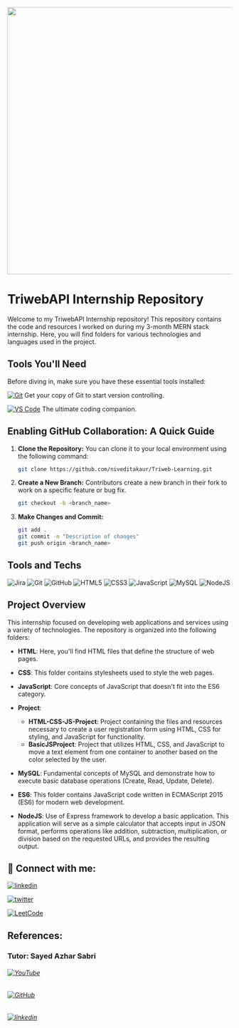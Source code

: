 ﻿<p align="center">
<img src="https://github.com/niveditakaur/Triweb-Learning/assets/120108968/46107ea0-7288-4485-a4d5-b0dae147fe89" width='600'>
</p>

# TriwebAPI Internship Repository

Welcome to my TriwebAPI Internship repository! This repository contains the code and resources I worked on during my 3-month MERN stack internship. Here, you will find folders for various technologies and languages used in the project.

## Tools You'll Need

Before diving in, make sure you have these essential tools installed:

[![Git](https://img.shields.io/badge/git-%23F05033.svg?style=for-the-badge&logo=git&logoColor=white)](https://git-scm.com/downloads) Get your copy of Git to start version controlling. 

 [![VS Code](https://img.shields.io/badge/VS_Code-%23007ACC.svg?style=for-the-badge&logo=visual-studio-code&logoColor=white)](https://code.visualstudio.com/) The ultimate coding companion.

## Enabling GitHub Collaboration: A Quick Guide

1. **Clone the Repository:** You can clone it to your local environment using the following command:
   ```bash
   git clone https://github.com/niveditakaur/Triweb-Learning.git

2. **Create a New Branch:** Contributors create a new branch in their fork to work on a specific feature or bug fix. 
   ```bash
   git checkout -b <branch_name>

3. **Make Changes and Commit:**
   ```bash
   git add .
   git commit -m "Description of changes"
   git push origin <branch_name>

## Tools and Techs

![Jira](https://img.shields.io/badge/jira-%230A0FFF.svg?style=for-the-badge&logo=jira&logoColor=white) 
![Git](https://img.shields.io/badge/git-%23F05033.svg?style=for-the-badge&logo=git&logoColor=white)
![GitHub](https://img.shields.io/badge/github-%23121011.svg?style=for-the-badge&logo=github&logoColor=white)
![HTML5](https://img.shields.io/badge/html5-%23E34F26.svg?style=for-the-badge&logo=html5&logoColor=white)
![CSS3](https://img.shields.io/badge/css3-%231572B6.svg?style=for-the-badge&logo=css3&logoColor=white)
![JavaScript](https://img.shields.io/badge/javascript-%23323330.svg?style=for-the-badge&logo=javascript&logoColor=%23F7DF1E)
![MySQL](https://img.shields.io/badge/mysql-%2300f.svg?style=for-the-badge&logo=mysql&logoColor=white)
![NodeJS](https://img.shields.io/badge/node.js-6DA55F?style=for-the-badge&logo=node.js&logoColor=white)

## Project Overview

This internship focused on developing web applications and services using a variety of technologies. The repository is organized into the following folders:

* **HTML**: Here, you'll find HTML files that define the structure of web pages.

* **CSS**: This folder contains stylesheets used to style the web pages.

* **JavaScript**: Core concepts of JavaScript that doesn't fit into the ES6 category.

* **Project**:
     - **HTML-CSS-JS-Project**: Project containing the files and resources necessary to create a user registration form using HTML, CSS for styling, and JavaScript for functionality.
     - **BasicJSProject**: Project that utilizes HTML, CSS, and JavaScript to move a text element from one container to another based on the color selected by the user. 

* **MySQL**: Fundamental concepts of MySQL and demonstrate how to execute basic database operations (Create, Read, Update, Delete).

* **ES6**: This folder contains JavaScript code written in ECMAScript 2015 (ES6) for modern web development.

* **NodeJS**: Use of Express framework to develop a basic application. This application will serve as a simple calculator that accepts input in JSON format, performs operations like addition, subtraction, multiplication, or division based on the requested URLs, and provides the resulting output.

## 🔗 Connect with me:

[![linkedin](https://img.shields.io/badge/linkedin-0A66C2?style=for-the-badge&logo=linkedin&logoColor=white)](https://www.linkedin.com/in/niveditakaur/)

[![twitter](https://img.shields.io/badge/twitter-1DA1F2?style=for-the-badge&logo=twitter&logoColor=white)](https://twitter.com/NiveditaKaur)

[![LeetCode](https://img.shields.io/badge/LeetCode-%23FFA116.svg?style=for-the-badge&logo=leetcode&logoColor=white)](https://leetcode.com/niveditakaurr/)

## References:

### Tutor: Sayed Azhar Sabri

###### [![YouTube](https://img.shields.io/badge/YouTube-%23FF0000.svg?style=for-the-badge&logo=youtube&logoColor=white)](https://www.youtube.com/@codebyheart )

###### [![GitHub](https://img.shields.io/badge/github-%23121011.svg?style=for-the-badge&logo=github&logoColor=white)](https://github.com/sayedazharsabri)

###### [![linkedin](https://img.shields.io/badge/linkedin-0A66C2?style=for-the-badge&logo=linkedin&logoColor=white)](https://www.linkedin.com/in/sayedazharsabri/)
